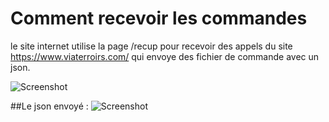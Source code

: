 # Comment recevoir les commandes

le site internet utilise la page /recup pour recevoir des appels du site https://www.viaterroirs.com/
qui envoye des fichier de commande avec un json.

![Screenshot](/img/recup.JPG)

##Le json envoyé :
![Screenshot](/img/json_commande.JPG)
